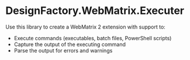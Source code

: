 ﻿DesignFactory.WebMatrix.Executer
================================

Use this library to create a WebMatrix 2 extension with support to:

* Execute commands (executables, batch files, PowerShell scripts)
* Capture the output of the executing command
* Parse the output for errors and warnings